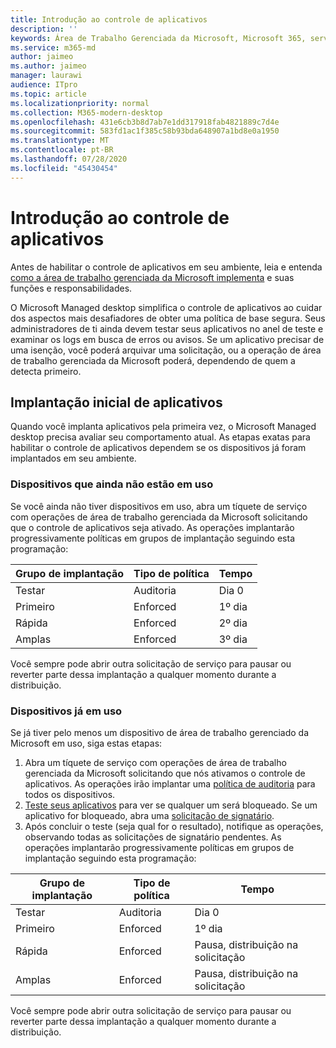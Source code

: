 ```yaml
---
title: Introdução ao controle de aplicativos
description: ''
keywords: Área de Trabalho Gerenciada da Microsoft, Microsoft 365, serviço, documentação
ms.service: m365-md
author: jaimeo
ms.author: jaimeo
manager: laurawi
audience: ITpro
ms.topic: article
ms.localizationpriority: normal
ms.collection: M365-modern-desktop
ms.openlocfilehash: 431e6cb3b8d7ab7e1dd317918fab4821889c7d4e
ms.sourcegitcommit: 583fd1ac1f385c58b93bda648907a1bd8e0a1950
ms.translationtype: MT
ms.contentlocale: pt-BR
ms.lasthandoff: 07/28/2020
ms.locfileid: "45430454"
---
```

# <a name="get-started-with-app-control"></a>Introdução ao controle de aplicativos

Antes de habilitar o controle de aplicativos em seu ambiente, leia e entenda [como a área de trabalho gerenciada da Microsoft implementa](../service-description/app-control.md) e suas funções e responsabilidades.

O Microsoft Managed desktop simplifica o controle de aplicativos ao cuidar dos aspectos mais desafiadores de obter uma política de base segura. Seus administradores de ti ainda devem testar seus aplicativos no anel de teste e examinar os logs em busca de erros ou avisos. Se um aplicativo precisar de uma isenção, você poderá arquivar uma solicitação, ou a operação de área de trabalho gerenciada da Microsoft poderá, dependendo de quem a detecta primeiro.

## <a name="initial-deployment-of-apps"></a>Implantação inicial de aplicativos

Quando você implanta aplicativos pela primeira vez, o Microsoft Managed desktop precisa avaliar seu comportamento atual. As etapas exatas para habilitar o controle de aplicativos dependem se os dispositivos já foram implantados em seu ambiente.

### <a name="devices-not-yet-in-use"></a>Dispositivos que ainda não estão em uso

Se você ainda não tiver dispositivos em uso, abra um tíquete de serviço com operações de área de trabalho gerenciada da Microsoft solicitando que o controle de aplicativos seja ativado. As operações implantarão progressivamente políticas em grupos de implantação seguindo esta programação:

|Grupo de implantação  |Tipo de política  |Tempo  |
|---------|---------|---------|
|Testar     |  Auditoria       |  Dia 0       |
|Primeiro     | Enforced        | 1º dia        |
|Rápida     | Enforced        |  2º dia       |
|Amplas     | Enforced        |  3º dia       |

Você sempre pode abrir outra solicitação de serviço para pausar ou reverter parte dessa implantação a qualquer momento durante a distribuição.

### <a name="devices-already-in-use"></a>Dispositivos já em uso

Se já tiver pelo menos um dispositivo de área de trabalho gerenciado da Microsoft em uso, siga estas etapas:

1. Abra um tíquete de serviço com operações de área de trabalho gerenciada da Microsoft solicitando que nós ativamos o controle de aplicativos. As operações irão implantar uma [política de auditoria](../service-description/app-control.md#audit-policy) para todos os dispositivos.
2. [Teste seus aplicativos](../working-with-managed-desktop/work-with-app-control.md#add-a-new-app) para ver se qualquer um será bloqueado. Se um aplicativo for bloqueado, abra uma [solicitação de signatário](../working-with-managed-desktop/work-with-app-control.md#add-or-remove-a-trusted-signer). 
3. Após concluir o teste (seja qual for o resultado), notifique as operações, observando todas as solicitações de signatário pendentes. As operações implantarão progressivamente políticas em grupos de implantação seguindo esta programação:

|Grupo de implantação  |Tipo de política  |Tempo  |
|---------|---------|---------|
|Testar     |  Auditoria       |  Dia 0       |
|Primeiro     | Enforced        | 1º dia        |
|Rápida     | Enforced        |  Pausa, distribuição na solicitação       |
|Amplas     | Enforced        |  Pausa, distribuição na solicitação       |

Você sempre pode abrir outra solicitação de serviço para pausar ou reverter parte dessa implantação a qualquer momento durante a distribuição.



